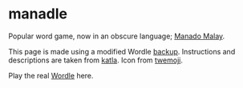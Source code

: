 # manadle
Popular word game, now in an obscure language; [Manado Malay](https://en.wikipedia.org/wiki/Manado_Malay).

This page is made using a modified Wordle [backup](https://github.com/leapofazzam123/wordle-backup). 
Instructions and descriptions are taken from [katla](https://katla.vercel.app/).
Icon from [twemoji](https://github.com/twitter/twemoji).

Play the real [Wordle](https://www.nytimes.com/games/wordle/index.html) here.
